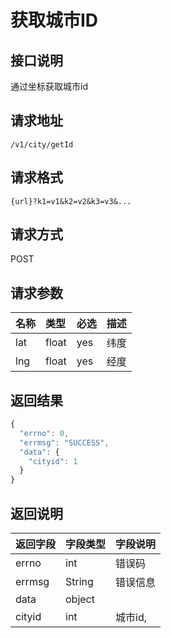 # 获取城市ID

## 接口说明

通过坐标获取城市id

## 请求地址

`/v1/city/getId`

## 请求格式

`{url}?k1=v1&k2=v2&k3=v3&...`

## 请求方式

POST

## 请求参数

| 名称 | 类型 | 必选 | 描述 |
| :--- | :--- | :--- | :--- |
| lat | float | yes | 纬度 |
| lng | float | yes | 经度 |

## 返回结果

```js
{
  "errno": 0,
  "errmsg": "SUCCESS",
  "data": {
    "cityid": 1
  }
}
```

## 返回说明

| 返回字段 | 字段类型 | 字段说明 |
| :--- | :--- | :--- |
| errno | int | 错误码 |
| errmsg | String | 错误信息 |
| data | object |  |
| cityid | int | 城市id, |



